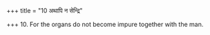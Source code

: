 +++
title = "10 अथापि न सेन्द्रि"

+++
10. For the organs do not become impure together with the man.
